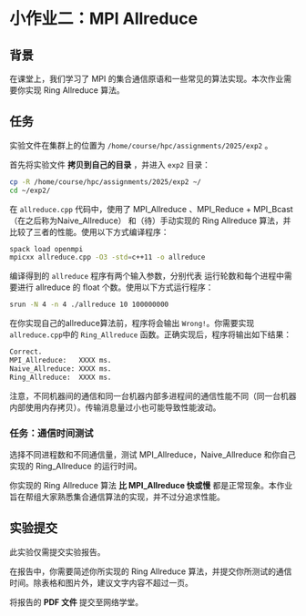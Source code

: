 # 小作业二：MPI Allreduce

## 背景

在课堂上，我们学习了 MPI 的集合通信原语和一些常见的算法实现。本次作业需要你实现 Ring Allreduce 算法。

## 任务

实验文件在集群上的位置为 `/home/course/hpc/assignments/2025/exp2` 。

首先将实验文件 **拷贝到自己的目录** ，并进入 `exp2` 目录：

```bash
cp -R /home/course/hpc/assignments/2025/exp2 ~/
cd ~/exp2/
```

在 `allreduce.cpp` 代码中，使用了 MPI_Allreduce 、MPI_Reduce + MPI_Bcast（在之后称为Naive_Allreduce） 和（待）手动实现的 Ring Allreduce 算法，并比较了三者的性能。使用以下方式编译程序：

```bash
spack load openmpi
mpicxx allreduce.cpp -O3 -std=c++11 -o allreduce
```

编译得到的 `allreduce` 程序有两个输入参数，分别代表 运行轮数和每个进程中需要进行 allreduce 的 float 个数。使用以下方式运行程序：

```bash
srun -N 4 -n 4 ./allreduce 10 100000000
```

在你实现自己的allreduce算法前，程序将会输出 `Wrong!`。你需要实现`allreduce.cpp`中的 `Ring_Allreduce` 函数。正确实现后，程序将输出如下结果：

```bash
Correct.
MPI_Allreduce:   XXXX ms.
Naive_Allreduce: XXXX ms. 
Ring_Allreduce:  XXXX ms.
```

注意，不同机器间的通信和同一台机器内部多进程间的通信性能不同（同一台机器内部使用内存拷贝）。传输消息量过小也可能导致性能波动。

### 任务：通信时间测试

选择不同进程数和不同通信量，测试 MPI_Allreduce，Naive_Allreduce 和你自己实现的 Ring_Allreduce 的运行时间。

你实现的 Ring Allreduce 算法 **比 MPI_Allreduce 快或慢** 都是正常现象。本作业旨在帮组大家熟悉集合通信算法的实现，并不过分追求性能。

## 实验提交

此实验仅需提交实验报告。

在报告中，你需要简述你所实现的 Ring Allreduce 算法，并提交你所测试的通信时间。除表格和图片外，建议文字内容不超过一页。

将报告的 **PDF 文件** 提交至网络学堂。

